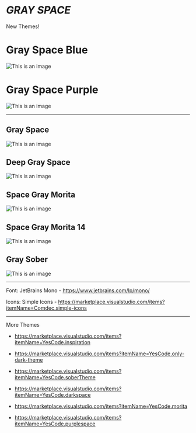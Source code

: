 # ***GRAY SPACE***

New Themes!
# Gray Space Blue
![This is an image](https://github.com/yesomac/grayspace/blob/master/grayspaceblue.png?raw=true)

# Gray Space Purple
![This is an image](https://github.com/yesomac/grayspace/blob/master/grayspacepurple.png?raw=true)

---

##  Gray Space
![This is an image](https://github.com/yesomac/grayspace/blob/master/grayspace.png?raw=true)

## Deep Gray Space 
![This is an image](https://github.com/yesomac/grayspace/blob/master/grayspacedeep.png?raw=true)

## Space Gray Morita 
![This is an image](https://github.com/yesomac/grayspace/blob/master/grayspacemorita.png?raw=true)

## Space Gray Morita 14
![This is an image](https://github.com/yesomac/grayspace/blob/master/grayspacemorita14.png?raw=true)

##  Gray Sober
![This is an image](https://github.com/yesomac/grayspace/blob/master/grayspacesober.png?raw=true)


---
Font: JetBrains Mono - https://www.jetbrains.com/lp/mono/

Icons: Simple Icons - https://marketplace.visualstudio.com/items?itemName=Comdec.simple-icons

---
More Themes

* https://marketplace.visualstudio.com/items?itemName=YesCode.inspiration

* https://marketplace.visualstudio.com/items?itemName=YesCode.only-dark-theme

* https://marketplace.visualstudio.com/items?itemName=YesCode.soberTheme

* https://marketplace.visualstudio.com/items?itemName=YesCode.darkspace

* https://marketplace.visualstudio.com/items?itemName=YesCode.morita

* https://marketplace.visualstudio.com/items?itemName=YesCode.purplespace